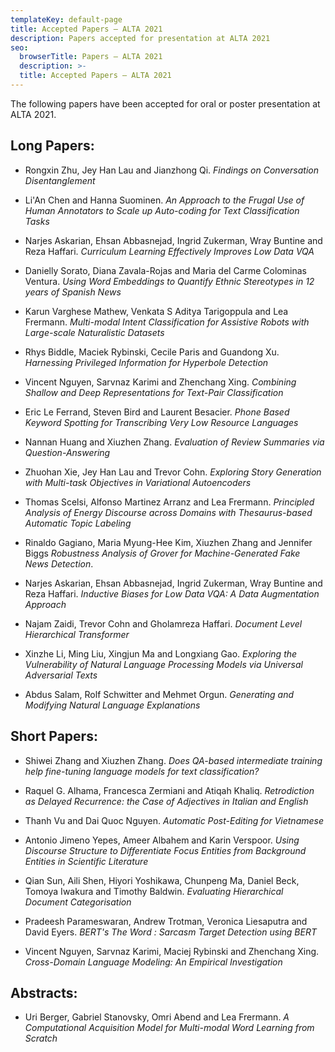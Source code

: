 ```yaml
---
templateKey: default-page
title: Accepted Papers – ALTA 2021
description: Papers accepted for presentation at ALTA 2021
seo:
  browserTitle: Papers – ALTA 2021
  description: >-
  title: Accepted Papers – ALTA 2021
---
```


<!-- [Draft proceedings are now available](/files/ALTA2021-proceedings-draft.pdf). -->

The following papers have been accepted for oral or poster presentation at ALTA 2021.

## Long Papers: 

* Rongxin Zhu, Jey Han Lau and Jianzhong Qi. 
_Findings on Conversation Disentanglement_ 

* Li'An Chen and Hanna Suominen. 
_An Approach to the Frugal Use of Human Annotators to Scale up Auto-coding for Text Classification Tasks_  

* Narjes Askarian, Ehsan Abbasnejad, Ingrid Zukerman, Wray Buntine and Reza Haffari.
_Curriculum Learning Effectively Improves Low Data VQA_  

* Danielly Sorato, Diana Zavala-Rojas and Maria del Carme Colominas Ventura.
_Using Word Embeddings to Quantify Ethnic Stereotypes in 12 years of Spanish News_

* Karun Varghese Mathew, Venkata S Aditya Tarigoppula and Lea Frermann.
_Multi-modal Intent Classification for Assistive Robots with Large-scale Naturalistic Datasets_  

* Rhys Biddle, Maciek Rybinski, Cecile Paris and Guandong Xu.
_Harnessing Privileged Information for Hyperbole Detection_ 

* Vincent Nguyen, Sarvnaz Karimi and Zhenchang Xing.
_Combining Shallow and Deep Representations for Text-Pair Classification_  

* Eric Le Ferrand, Steven Bird and Laurent Besacier.
_Phone Based Keyword Spotting for Transcribing Very Low Resource Languages_

* Nannan Huang and Xiuzhen Zhang.
_Evaluation of Review Summaries via Question-Answering_

* Zhuohan Xie, Jey Han Lau and Trevor Cohn.
_Exploring Story Generation with Multi-task Objectives in Variational Autoencoders_

* Thomas Scelsi, Alfonso Martinez Arranz and Lea Frermann.
_Principled Analysis of Energy Discourse across Domains with Thesaurus-based Automatic Topic Labeling_

* Rinaldo Gagiano, Maria Myung-Hee Kim, Xiuzhen Zhang and Jennifer Biggs
_Robustness Analysis of Grover for Machine-Generated Fake News Detection_.

* Narjes Askarian, Ehsan Abbasnejad, Ingrid Zukerman, Wray Buntine and Reza Haffari.
_Inductive Biases for Low Data VQA: A Data Augmentation Approach_

* Najam Zaidi, Trevor Cohn and Gholamreza Haffari.
_Document Level Hierarchical Transformer_

* Xinzhe Li, Ming Liu, Xingjun Ma and Longxiang Gao.
_Exploring the Vulnerability of Natural Language Processing Models via Universal Adversarial Texts_

* Abdus Salam, Rolf Schwitter and Mehmet Orgun.
_Generating and Modifying Natural Language Explanations_

## Short Papers: 

* Shiwei Zhang and Xiuzhen Zhang.
_Does QA-based intermediate training help fine-tuning language models for text classification?_

* Raquel G. Alhama, Francesca Zermiani and Atiqah Khaliq.
_Retrodiction as Delayed Recurrence: the Case of Adjectives in Italian and English_

* Thanh Vu and Dai Quoc Nguyen.
_Automatic Post-Editing for Vietnamese_

* Antonio Jimeno Yepes, Ameer Albahem and Karin Verspoor.
_Using Discourse Structure to Differentiate Focus Entities from Background Entities in Scientific Literature_

* Qian Sun, Aili Shen, Hiyori Yoshikawa, Chunpeng Ma, Daniel Beck, Tomoya Iwakura and Timothy Baldwin.
_Evaluating Hierarchical Document Categorisation_

* Pradeesh Parameswaran, Andrew Trotman, Veronica Liesaputra and David Eyers.
_BERT's The Word : Sarcasm Target Detection using BERT_

* Vincent Nguyen, Sarvnaz Karimi, Maciej Rybinski and Zhenchang Xing.
_Cross-Domain Language Modeling: An Empirical Investigation_

## Abstracts: 

* Uri Berger, Gabriel Stanovsky, Omri Abend and Lea Frermann.
_A Computational Acquisition Model for Multi-modal Word Learning from Scratch_